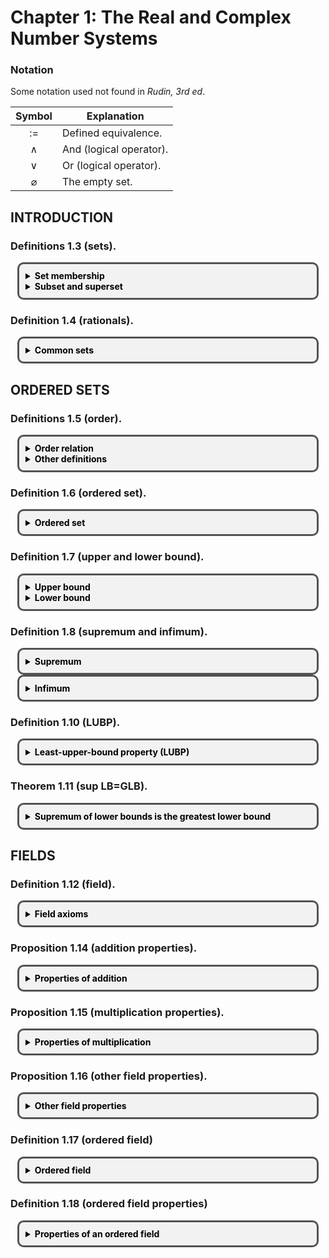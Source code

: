 <!-- <!DOCTYPE markdown> -->
<!-- https://stackoverflow.com/a/61945876 -->

<script type="text/x-mathjax-config">
  MathJax.Hub.Config({
    tex2jax: {
      skipTags: ['script', 'noscript', 'style', 'textarea', 'pre'],
      inlineMath: [['$','$']]
    }
  });
</script>
<script src="https://cdn.mathjax.org/mathjax/latest/MathJax.js?config=TeX-AMS-MML_HTMLorMML" type="text/javascript"></script> 

<style>
    /* Whatever that is inside this <style> tag is all styling for your markup / content structure.
    /* The . with the boxed represents that it is a class */
    .boxed {
    background: #F2F2F2;
    color: black;
    border: 3px solid #535353;
    margin: 0px auto;
    width: 456px;
    padding: 10px;
    border-radius: 10px;
    }
</style>


<!-- ### Definition (logic).

Use $:=$ or $:=$ to denote a definition.

A mathematical statement can be either true or false, which we call the truth value of the statement.

Examples of statements $P$:

* $P := 1 + 1 = 2$ (True)
* $P := 2 + 2 = 5$ (False)
* $P := \sqrt 2$ is rational (False)
* $P :=$ Sweden is a European country (True)

Examples of non-statements:

* Hello 

Let $P$ and $Q$ be statements. -->

# Chapter 1: The Real and Complex Number Systems

### Notation

Some notation used not found in *Rudin, 3rd ed*.

|Symbol          |Explanation             |
|:--------------:|------------------------|
|$:=$            | Defined equivalence.   |
|$\land$         | And (logical operator).|
|$\lor$          | Or (logical operator). |
|$\varnothing$   | The empty set.         |


## INTRODUCTION

### Definitions 1.3 (sets).

<div class="boxed">
<details><summary><b>Set membership</b></summary>

A ***set*** is a collection of objects.

For a set $A$, write $x \in A$ to indicate $x$ is an ***element*** of $A$. Write $x \not\in A$ to indicate $x$ is not an element of $A$.
</details>

<details><summary><b>Subset and superset</b></summary><br>

Let $A$ and $B$ be sets.

We say $A$ is a ***subset*** of $B$ ($A \subseteq B$) or $B$ is a ***superset*** of $A$ ($B \supseteq A$) if every element of $A$ is an element of $B$:
$$
    A \subseteq B
    \;:=\;
    B \supseteq A
    \;:=\;
    \forall a \in A, a \in B.
$$

If there are also elements in $B$ that are not in $A$, we can use ***proper* subset** ($A \subset B$) and ***proper* superset** ($B \supset A$):

$$
    A \subset B
    \;:=\;
    B \supset A
    \;:=\;
    (A \subseteq B) \land (\exists b \in B, b \not\in A).
$$
</details>
</div>


### Definition 1.4 (rationals).

<div class="boxed">
<details><summary><b>Common sets</b></summary>

Let $\mathbb{N}$ denote the set of ***natural*** numbers.
$$
    \mathbb{N} = \left\{0, 1, 2, ...\right\}.
$$

Let $\mathbb{Z}$ denote the set of ***integers***.
$$
    \mathbb{Z} = \left\{0, 1, -1, 2, -2, ...\right\}.
$$

Let $\mathbb{Q}$ denote the set of ***rationals***:
$$
    \mathbb{Q} = \left\{\frac{p}{q} : p, q \in \mathbb{Z}, q \ne 0\right\}
$$

</details>
</div>



## ORDERED SETS

### Definitions 1.5 (order).

<div class="boxed">
<details><summary><b>Order relation</b></summary>

Let $S$ be a set. An ***order*** $(<)$ on $S$ has two properties:

**(i)** If $x, y \in S$ then only one of the following is true:
$$
    x < y,\quad x = y,\quad y < x.
$$
**(ii)** If $x, y, z \in S$ then
$$
    (x < y) \land (y < z) \implies x < z.
$$

</details>

<details><summary><b>Other definitions</b></summary>

**Less than** and ***greater than:***

$$
    x < y
    \;:=\;
    y > x
    .
$$

***Weak* inequalities:**
$$
    x \le y
    \;:=\;
    y \ge x
    \;:=\;
    (x < y) \lor (x = y).
$$

</details>
</div>


### Definition 1.6 (ordered set).

<div class="boxed">
<details><summary><b>Ordered set</b></summary>

An ***ordered set*** is a set $S$ in which an order $(<)$ is defined.

</details>
</div>


### Definition 1.7 (upper and lower bound).

<div class="boxed">
<details><summary><b>Upper bound</b></summary>

Let $(S, <)$ be an ordered set and $E \subset S$. Then if
$$
    \exists b \in S, \;
    \forall x \in E, \;
    x \le b,
$$
then we say $E$ is ***bounded above*** and call $b$ an ***upper bound*** of $E$.

</details>

<details><summary><b>Lower bound</b></summary>

A ***lower bound*** $a$ of $E \subset S$ ***bounded below*** is defined the same way:
$$
    \exists a \in S, \;
    \forall x \in E, \;
    x \ge a.
$$

</details>
</div>


### Definition 1.8 (supremum and infimum).

<div class="boxed">
<details><summary><b>Supremum</b></summary>

Let $(S, <)$ be an ordered set, $E \subset S$, and $E$ be bounded above. If there is an $a \in S$ where
<br>
**(i)** $b$ is an upper bound of $E$:
$$
    \forall x \in E,
    \quad
    b \le x
$$

**(ii)** if $x < b$ then $x$ is not an upper bound of $E$:
$$
    y < b
    \implies
    \exists x \in E,
    \quad
    y < x,
$$

then $b$ is called the ***least upper bound*** or ***supremum*** of $E$. We write
$$
b = \sup E.
$$
</details>
</div>

<div class="boxed">
<details><summary><b>Infimum</b></summary>

Similarly, we define the ***greatest lower bound*** or **infimum** as
$$
    a = \inf E
    \; := \;
    (\forall x \in E,\; a \le x) \;
    \land
    (a < y \Rightarrow \exists x \in E, x < y)
    .
$$

</details>
</div>

### Definition 1.10 (LUBP).

<div class="boxed">
<details><summary><b>Least-upper-bound property (LUBP)</b></summary>

An ordered set $(S, <)$ has the ***least-upper-bound property*** if for any $E \subset S$ where $E \ne \varnothing$, if $E$ 
$$
    \exists b \in S, \; \forall x \in E,\; x \le b
    \implies
    \exists s \in S,\;
    s = \sup E.
$$

</details>
</div>


### Theorem 1.11 (sup LB=GLB).

<div class="boxed">
<details><summary><b>Supremum of lower bounds is the greatest lower bound</b></summary>

Let $(S, <)$ be an ordered set with the LUBP.

Let $B \subset S, B \ne \varnothing,$ and $B$ be bounded below $(\exists a \in S, \forall x \in B, a \le x)$.

Let $L$ be the set of all lower bounds of $B$.

Then
$$
    \exists a \in S, a = \sup L = \inf B.
$$


**Proof.** See page 5 of *Rudin, 3rd ed*.

</details>
</div>



## FIELDS


### Definition 1.12 (field).

<div class="boxed">
<details>
    <summary><b>
    Field axioms
    </b></summary>

A ***field*** $(F, +, \cdot)$ is a set $F$ with two operations, ***addition*** $(+)$ and ***multiplication*** $(\cdot)$, satisfying the "field axioms" for addition **(A)**, multiplication **(M)**, and the distributive law **(D)**.

<details>
    <summary><b>
    (A) Axioms for multiplication
    </b></summary>

**(A1)** Closure:
$$
    x, y \in F
    \implies
    x + y \in F
    .
$$
**(A2)** Commutativity:
$$
    \forall x, y \in F,
    \quad
    x + y = y + x
    .
$$

**(A3)** Associativity:
$$
    \forall x, y, z \in F,
    \quad
    (x + y) + z = x + (y + z)
    .
$$

**(A4)** Existence of identity:
$$
    \exists 0 \in F,
    \quad
    \forall x \in F,
    \quad
    0 + x = x
    .
$$

**(A5)** Existence of inverse:
$$
    \forall x \in F,
    \quad
    \exists -x \in F,
    \quad
    x + (-x) = 0
    .
$$

</details>
<details>
    <summary><b>
    (M) Axioms for multiplication
    </b></summary>

**(M1)** Closure:
$$
    x, y \in F \implies x \cdot y \in F
    .
$$

**(M2)** Commutativity:
$$
    \forall x, y \in F,
    \quad
    x \cdot y = y \cdot x
    .
$$

**(M3)** Associativity:
$$
    \forall x, y, z \in F,
    \quad
    (x \cdot y) \cdot z = x \cdot (y \cdot z)
    .
$$

**(M4)** Existence of identity:
$$
    \exists 1 \in F,
    \quad
    1 \ne 0,
    \quad
    \forall x \in F,
    \quad
    1 \cdot x = x
    .
$$

**(M5)** Existence of inverse:
$$
    \forall x \in F,
    \quad
    \exists x^{-1} \in F,
    \quad
    x \cdot x^{-1} = 1
    .
$$

</details>
<details>
    <summary><b>
    (D) The distributive law
    </b></summary>

$$
    \forall x, y, z \in F, \quad x\cdot(y+z) = x\cdot y + x \cdot z.
$$

</details>
</details>
</div>

### Proposition 1.14 (addition properties).

<div class="boxed">
<details>
    <summary><b>
    Properties of addition
    </b></summary>

Let $x, y, z \in F$ in field $(F, +, \cdot)$. Then the following are true.
<br>
**(a)** $x + y = x + z \implies y = z.$
<br>
**(b)** $x + y = x \implies y = 0.$
<br>
**(c)** $x + y = 0 \implies y = -x.$
<br>
**(d)** $-(-x) = x.$

</details>
</div>

### Proposition 1.15 (multiplication properties).

<div class="boxed">
<details>
    <summary><b>
    Properties of multiplication
    </b></summary>

Let $x, y, z \in F, \; x \ne 0$ in field $(F, +, \cdot)$. Then the following are true.
<br>
**(a)** $x \cdot y = x \cdot z \implies y = z.$
<br>
**(b)** $x \cdot y = x \implies y = 1.$
<br>
**(c)** $x \cdot y = 1 \implies y = x^{-1}.$
<br>
**(d)** $(x^{-1})^{-1} = x.$

</details>
</div>


### Proposition 1.16 (other field properties).

<div class="boxed">
<details>
    <summary><b>
    Other field properties
    </b></summary>

Let $x, y, z \in F$ in field $(F, +, \cdot)$. Then the following are true.
<br>
**(a)** $0 \cdot x = 0.$
<br>
**(b)** $x, y \ne 0 \implies x \cdot y \ne 0.$
<br>
**(c)** $(-x)\cdot y = -(x \cdot y) = x \cdot (-y).$
<br>
**(d)** $(-x)\cdot(-y) = x \cdot y.$

</details>
</div>


### Definition 1.17 (ordered field)

<div class="boxed">
<details>
    <summary><b>
    Ordered field
    </b></summary>

An ***ordered field*** $((F, +, \cdot), <)$ is a **field** $F$ that is also an **ordered set** such that $\forall x, y, z \in F$,

**(i)** $y < z \implies x + y < x + z,$
<br>
**(ii)** $x, y > 0 \implies xy > 0$.

</details>
</div>


### Definition 1.18 (ordered field properties)

<div class="boxed">
<details>
    <summary><b>
    Properties of an ordered field
    </b></summary>

For any $x, y, z \in F$ of an ordered field $F$:
<br>
**(a)** $x > 0 \implies -x < 0$ and vice versa.
<br>
**(b)** $x > 0,\; y < z \implies x \cdot y < x \cdot z.$
<br>
**(c)** $x < 0,\; y < z \implies x \cdot y > x \cdot z.$
<br>
**(d)** $x \ne 0 \implies x^2 > 0$.
<br>
**(e)** $0 < x < y \implies 0 < y^{-1} < x^{-1}$.

</details>
</div>


<!-- 

<div class="boxed">
<details>
    <summary><b>
    Title
    </b></summary>

</details>
</div>

-->

<!-- 

$$\begin{align}
\end{align}$$

-->